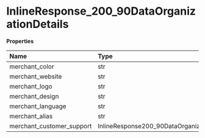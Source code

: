 # InlineResponse_200_90DataOrganizationDetails

**Properties**

| Name                      | Type                                                               | Required | Description |
| :------------------------ | :----------------------------------------------------------------- | :------- | :---------- |
| merchant_color            | str                                                                | ❌       |             |
| merchant_website          | str                                                                | ❌       |             |
| merchant_logo             | str                                                                | ❌       |             |
| merchant_design           | str                                                                | ❌       |             |
| merchant_language         | str                                                                | ❌       |             |
| merchant_alias            | str                                                                | ❌       |             |
| merchant_customer_support | InlineResponse200_90DataOrganizationDetailsMerchantCustomerSupport | ❌       |             |

